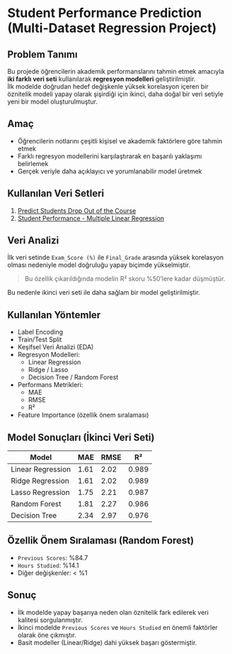 # Student Performance Prediction (Multi-Dataset Regression Project)

## Problem Tanımı

Bu projede öğrencilerin akademik performanslarını tahmin etmek amacıyla **iki farklı veri seti** kullanılarak **regresyon modelleri** geliştirilmiştir.  
İlk modelde doğrudan hedef değişkenle yüksek korelasyon içeren bir öznitelik modeli yapay olarak şişirdiği için ikinci, daha doğal bir veri setiyle yeni bir model oluşturulmuştur.

## Amaç

- Öğrencilerin notlarını çeşitli kişisel ve akademik faktörlere göre tahmin etmek
- Farklı regresyon modellerini karşılaştırarak en başarılı yaklaşımı belirlemek
- Gerçek veriyle daha açıklayıcı ve yorumlanabilir model üretmek

## Kullanılan Veri Setleri

1. [Predict Students Drop Out of the Course](https://www.kaggle.com/datasets/kapturovalexander/predict-students-drop-out-of-the-course)
2. [Student Performance - Multiple Linear Regression](https://www.kaggle.com/datasets/nikhil7280/student-performance-multiple-linear-regression)

## Veri Analizi

İlk veri setinde `Exam_Score (%)` ile `Final_Grade` arasında yüksek korelasyon olması nedeniyle model doğruluğu yapay biçimde yükselmiştir.  
> Bu özellik çıkarıldığında modelin R² skoru %50’lere kadar düşmüştür.

Bu nedenle ikinci veri seti ile daha sağlam bir model geliştirilmiştir.

## Kullanılan Yöntemler

- Label Encoding
- Train/Test Split
- Keşifsel Veri Analizi (EDA)
- Regresyon Modelleri:
  - Linear Regression
  - Ridge / Lasso
  - Decision Tree / Random Forest
- Performans Metrikleri:
  - MAE
  - RMSE
  - R²
- Feature Importance (özellik önem sıralaması)

## Model Sonuçları (İkinci Veri Seti)

| Model                 | MAE  | RMSE | R²    |
|----------------------|------|------|-------|
| Linear Regression     | 1.61 | 2.02 | 0.989 |
| Ridge Regression      | 1.61 | 2.02 | 0.989 |
| Lasso Regression      | 1.75 | 2.21 | 0.987 |
| Random Forest         | 1.81 | 2.27 | 0.986 |
| Decision Tree         | 2.34 | 2.97 | 0.976 |

## Özellik Önem Sıralaması (Random Forest)

- `Previous Scores`: %84.7
- `Hours Studied`: %14.1
- Diğer değişkenler: < %1

## Sonuç

- İlk modelde yapay başarıya neden olan öznitelik fark edilerek veri kalitesi sorgulanmıştır.
- İkinci modelde `Previous Scores` ve `Hours Studied` en önemli faktörler olarak öne çıkmıştır.
- Basit modeller (Linear/Ridge) dahi yüksek başarı göstermiştir.
